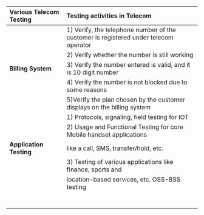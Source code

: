| **Various Telecom Testing** |                          **Testing activities in Telecom**                          |
| :---                        |                                                                                 :---|
|                             | 1) Verify, the telephone number of the customer is registered under telecom operator|
|                             | 2) Verify whether the number is still working                                       |
| **Billing System**          | 3) Verify the number entered is valid, and it is 10 digit number                    |                                                         
|                             | 4) Verify the number is not blocked due to some reasons                             |                                                     
|                             | 5)Verify the plan chosen by the customer displays on the billing system             |                                                                |                             | 6) Verify the total amount billed is accurate and mapped to the service offered     |
|                             | 1) Protocols, signaling, field testing for IOT                                      |                    
|                             | 2) Usage and Functional Testing for core Mobile handset applications                |
| **Application Testing**     | like a call, SMS, transfer/hold, etc.                                               |
|                             | 3) Testing of various applications like finance, sports and                         |
|                             | location-based services, etc. OSS-BSS testing                                       |
|                             |
|                             |
|                             |
|                             |
|                             |
|                             |
|                             |
